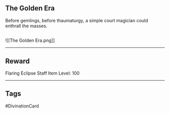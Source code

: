 ## The Golden Era
Before gemlings, before thaumaturgy, a simple court magician could enthrall the masses.
## 
![[The Golden Era.png]]

---
## Reward
Flaring Eclipse Staff
Item Level: 100

---
## Tags
#DivinationCard